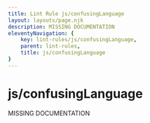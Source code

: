 ```yaml
---
title: Lint Rule js/confusingLanguage
layout: layouts/page.njk
description: MISSING DOCUMENTATION
eleventyNavigation: {
	key: lint-rules/js/confusingLanguage,
	parent: lint-rules,
	title: js/confusingLanguage
}
---
```


# js/confusingLanguage

MISSING DOCUMENTATION
